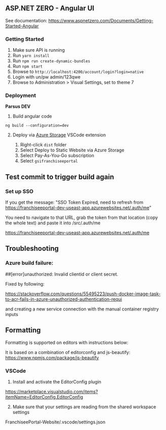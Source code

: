 ﻿## ASP.NET ZERO - Angular UI

See documentation: https://www.aspnetzero.com/Documents/Getting-Started-Angular

### Getting Started
1. Make sure API is running
2. Run `yarn install`
3. Run `npm run create-dynamic-bundles`
4. Run `npm start`
5. Browse to `http://localhost:4200/account/login?login=native`
6. Login with un/pw admin/123qwe
7. Browse to Administration > Visual Settings, set to theme 7

### Deployment

**Parsus DEV**
1. Build angular code
```
ng build --configuration=dev
```
2. Deploy via [Azure Storage](https://marketplace.visualstudio.com/items?itemName=ms-azuretools.vscode-azurestorage) VSCode extension

     1. Right-click `dist` folder
     2. Select Deploy to Static Website via Azure Storage
     3. Select Pay-As-You-Go subscription
     4. Select `gsifranchiseeportal`


## Test commit to trigger build again


### Set up SSO

If you get the message: "SSO Token Expired, need to refresh from https://franchiseeportal-dev-useast-app.azurewebsites.net/.auth/me"

You need to navigate to that URL, grab the token from that location (copy the whole text) and paste it into <project>/src/.auth/me

https://franchiseeportal-dev-useast-app.azurewebsites.net/.auth/me

## Troubleshooting

### Azure build failure:
##[error]unauthorized: Invalid clientid or client secret.

Fixed by following:

https://stackoverflow.com/questions/55495223/push-docker-image-task-to-acr-fails-in-azure-unauthorized-authentication-requi

and creating a new service connection with the manual container registry inputs

## Formatting

Formatting is supported on editors with instructions below: 

It is based on a combination of editorconfig and js-beautify: https://www.npmjs.com/package/js-beautify

### VSCode

1. Install and activate the EditorConfig plugin

https://marketplace.visualstudio.com/items?itemName=EditorConfig.EditorConfig

2. Make sure that your settings are reading from the shared workspace settings

FranchiseePortal-Website/.vscode/settings.json
